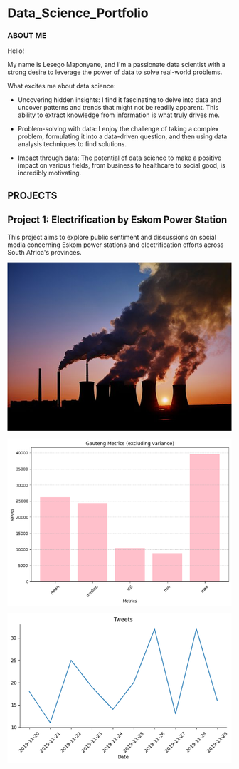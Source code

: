 # Data_Science_Portfolio
### ABOUT ME 
Hello!

My name is Lesego Maponyane, and I'm a passionate data scientist with a strong desire to leverage the power of data to solve real-world problems.

What excites me about data science:

- Uncovering hidden insights: I find it fascinating to delve into data and uncover patterns and trends that might not be readily apparent. This ability to extract knowledge from information is what truly drives me.

- Problem-solving with data: I enjoy the challenge of taking a complex problem, formulating it into a data-driven question, and then using data analysis techniques to find solutions.

- Impact through data: The potential of data science to make a positive impact on various fields, from business to healthcare to social good, is incredibly motivating. 

## PROJECTS

## Project 1: Electrification by Eskom Power Station
This project aims to explore public sentiment and discussions on social media concerning Eskom power stations and electrification efforts across South Africa's provinces.

![](https://github.com/lesego-maponyane/Data_Science_Portfolio/blob/main/images/Eskom%20power%20station.jpeg)

![](https://github.com/lesego-maponyane/Data_Science_Portfolio/blob/main/images/Graph_mean.png)

![](https://github.com/lesego-maponyane/Data_Science_Portfolio/blob/main/images/TweetsPerDay.png)


